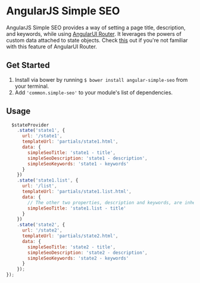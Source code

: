 # AngularJS Simple SEO #

AngularJS Simple SEO provides a way of setting a page title, description, and keywords, while using [AngularUI Router](https://github.com/angular-ui/ui-router). It leverages the powers of custom data attached to state objects. Check [this](https://github.com/angular-ui/ui-router/wiki#attach-custom-data-to-state-objects) out if you're not familiar with this feature of AngularUI Router.

## Get Started ##

1. Install via bower by running  `$ bower install angular-simple-seo` from your terminal.
1. Add `'common.simple-seo'` to your module's list of dependencies.

## Usage ##

>
```javascript
  $stateProvider
    .state('state1', {
      url: '/state1',
      templateUrl: 'partials/state1.html',
      data: {
        simpleSeoTitle: 'state1 - title',
        simpleSeoDescription: 'state1 - description',
        simpleSeoKeywords: 'state1 - keywords'
      }
    })
    .state('state1.list', {
      url: '/list',
      templateUrl: 'partials/state1.list.html',
      data: {
        // The other two properties, description and keywords, are inherited from the parent state.
        simpleSeoTitle: 'state1.list - title'
      }
    })
    .state('state2', {
      url: '/state2',
      templateUrl: 'partials/state2.html',
      data: {
        simpleSeoTitle: 'state2 - title',
        simpleSeoDescription: 'state2 - description',
        simpleSeoKeywords: 'state2 - keywords'
      }
    });
});
```
